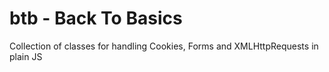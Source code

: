 # btb - Back To Basics
Collection of classes for handling Cookies, Forms and XMLHttpRequests in plain JS
